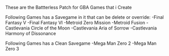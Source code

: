 These are the Battterless Patch for GBA Games that i Create


Following Games has a Savegame in it that can be delete or override:
-Final Fantasy V
-Final Fantasy VI
-Metroid Zero Mission
-Metroid Fusion
-Castlevania Circle of the Moon
-Castlevania Aria of Sorrow
-Castlevania Harmony of Dissonance

Following Games has a Clean Savegame
-Mega Man Zero 2
-Mega Man Zero 3
